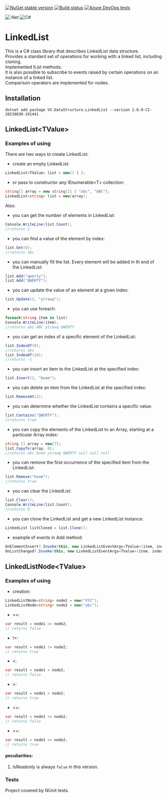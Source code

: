 [![NuGet stable version](https://badgen.net/nuget/v/VV.DataStructure.LinkedList)](https://www.nuget.org/packages/VV.DataStructure.LinkedList)
[![Build status](https://dev.azure.com/rustyvik/DataStructures.LinkedList/_apis/build/status/linkedlist.build)](https://dev.azure.com/rustyvik/DataStructures.LinkedList/_build/latest?definitionId=17)
[![Azure DevOps tests](https://img.shields.io/azure-devops/build/rustyvik/DataStructures.LinkedList/18)](https://dev.azure.com/rustyvik/DataStructures.LinkedList/_build?definitionId=18&branchName=develop)

![.Net](https://img.shields.io/badge/.NET-5C2D91?style=style-flat&logo=.net&logoColor=white)
![C#](https://img.shields.io/badge/c%23-%23239120.svg?style=style-flat&logo=c-sharp&logoColor=white)


# LinkedList
This is a C# class library that describes LinkedList data structure.</br>
Provides a standard set of operations for working with a linked list, including cloning.</br>
Implemented IList methods.</br>
It is also possible to subscribe to events raised by certain operations on an instance of a linked list.</br>
Comparison operators are implemented for nodes.

## Installation

	dotnet add package VV.DataStructure.LinkedList --version 2.0.0-CI-20230830-191441
    

## LinkedList&lt;TValue>
### Examples of using
There are two ways to create LinkedList:</br>

- create an empty LinkedList:</br>
```csharp
LinkedList<TValue> list = new() { };
```

- or pass to constructor any IEnumerable&lt;T> collection:</br>
```csharp
string[] array = new string[2] { "abc", "ABC"};
LinkedList<string> list = new(array);
```

Also:

- you can get the number of elements in LinkedList:</br>
```csharp
Console.WriteLine(list.Count);
//returns 2
```
- you can find a value of the element by index:</br>
```csharp
list.Get(0);
//returns abc
```
- you can manually fill the list. Every element will be added in th end of the LinkedList:</br>
```csharp
list.Add("qwerty");
list.Add("QWERTY");
```
- you can update the value of an element at a given index:</br>
```csharp
list.Update(2, "ytrewq"); 
```
- you can use foreach:</br>
```csharp
foreach(string item in list)
Console.WriteLine(item);
//returns abc ABC ytrewq QWERTY
```
- you can get an index of a specific element of the LinkedList:</br>
```csharp
list.IndexOf(0);
//returns abc
list.IndexOf(10);
//returns -1
```
- you can insert an item to the LinkedList at the specified index:</br>
```csharp
list.Insert(1, "boom");
```
- you can delete an item from the LinkedList at the specified index:</br>
```csharp
list.RemoveAt(2);
```
- you can determine whether the LinkedList contains a specific value:</br>
```csharp
list.Contains("QWERTY");
//returns true
```
- you can сopy the elements of the LinkedList to an Array, starting at a particular Array index:</br>
```csharp
string [] array = new[7];
list.CopyTo(array, 0);
//returns abc boom ytrewq QWERTY null null null
```
- you can remove the first occurrence of the specified item from the LinkedList:</br>
```csharp
list.Remove("boom");
//returns true
```
- you can clear the LinkedList:</br>
```csharp
list.Clear();
Console.WriteLine(list.Count);
//returns 0
```
- you can clone the LinkedList and get a new LinkedList instance:</br>
```csharp
LinkedList listCloned = list.Clone();
```
- example of events in Add method:</br>
```csharp
OnElementInsert?.Invoke(this, new LinkedListEventArgs<TValue>(item, index));
OnListChanged?.Invoke(this, new LinkedListEventArgs<TValue>(item, index));
```

## LinkedListNode&lt;TValue>
### Examples of using

- creation:</br>
```csharp
LinkedListNode<string> node1 = new("XYZ");
LinkedListNode<string> node2 = new("abc");
```
- ==:</br>
```csharp
var result = node1 == node2;
// returns false
```
- !=:</br>
```csharp
var result = node1 != node2;
// returns true
```
- <:</br>
```csharp
var result = node1 < node2;
// returns false
```
- \>:</br>
```csharp
var result = node1 > node2;
// returns true
```
- <=:</br>
```csharp
var result = node1 <= node2;
// returns false
```
- \>=:</br>
```csharp
var result = node1 >= node2;
// returns true
```

#### peculiarities:
1. IsReadonly is always `false` in this version.</br>

### Tests
Project covered by NUnit tests.
